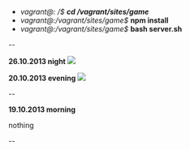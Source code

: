 * *vagrant@: /$* **_cd /vagrant/sites/game_**
* *vagrant@:/vagrant/sites/game$* **npm install**
* *vagrant@:/vagrant/sites/game$* **bash server.sh**

--

**26.10.2013 night**
![](http://new.tinygrab.com/7020c0e8b09851a3abf5601a419cf94eeec8f5ed7d.png)

**20.10.2013 evening**
![](http://new.tinygrab.com/7020c0e8b029bf525024ddc07ae5cfbdea1c201e9e.png)

--

**19.10.2013 morning**

nothing

--
